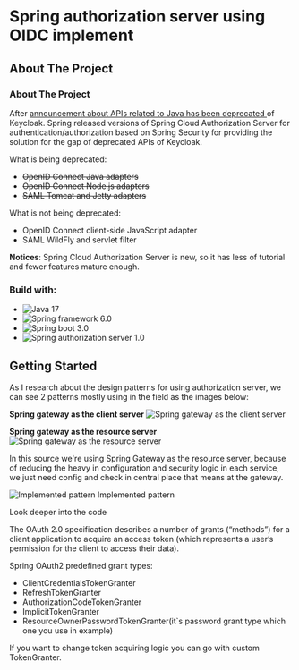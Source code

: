 # Spring authorization server using OIDC implement

## About The Project

### About The Project

After [announcement about APIs related to Java has been deprecated ](https://www.keycloak.org/2022/02/adapter-deprecation)
of Keycloak. Spring released versions of Spring Cloud Authorization Server for authentication/authorization based on
Spring Security for providing the solution for the gap of deprecated APIs of Keycloak.

What is being deprecated:

- ~~OpenID Connect Java adapters~~
- ~~OpenID Connect Node.js adapters~~
- ~~SAML Tomcat and Jetty adapters~~

What is not being deprecated:

- OpenID Connect client-side JavaScript adapter
- SAML WildFly and servlet filter

**Notices**: Spring Cloud Authorization Server is new, so it has less of tutorial and fewer features mature enough.

### Build with:

- ![Java 17](https://img.shields.io/badge/Java17-ED8B00?style=for-the-badge&logo=java&logoColor=white)
- ![Spring framework 6.0](https://img.shields.io/badge/Spring%20framework%206.0-%236DB33F.svg?style=for-the-badge&logo=spring&logoColor=white)
- ![Spring boot 3.0](https://img.shields.io/badge/Spring%20boot%203.0-%236DB33F.svg?style=for-the-badge&logo=spring&logoColor=white)
- ![Spring authorization server 1.0](https://img.shields.io/badge/Spring%20authorization%20server%201.0-%236DB33F.svg?style=for-the-badge&logo=spring&logoColor=white)

## Getting Started

As I research about the design patterns for using authorization server, we can see 2 patterns mostly using in the field
as the images below:

**Spring gateway as the client server**
![Spring gateway as the client server](/home/tuan/Workspace/VMO/RnD/Core/k8s-aws-microservices/assets/gw/gw-as-cli.png)

**Spring gateway as the resource server**
![Spring gateway as the resource server](/home/tuan/Workspace/VMO/RnD/Core/k8s-aws-microservices/assets/gw/gw-as-res.png)

In this source we're using Spring Gateway as the resource server, because of reducing the heavy in configuration and
security logic in each service, we just need config and check in central place that means at the gateway.

![Implemented pattern](/home/tuan/Workspace/VMO/RnD/Core/k8s-aws-microservices/assets/gw/img.png)
Implemented pattern

Look deeper into the code

The OAuth 2.0 specification describes a number of grants (“methods”) for a client application to acquire an access
token (which represents a user’s permission for the client to access their data).

Spring OAuth2 predefined grant types:

- ClientCredentialsTokenGranter
- RefreshTokenGranter
- AuthorizationCodeTokenGranter
- ImplicitTokenGranter
- ResourceOwnerPasswordTokenGranter(it`s password grant type which one you use in example)

If you want to change token acquiring logic you can go with custom TokenGranter.
